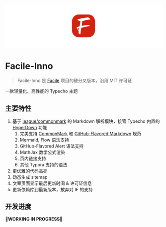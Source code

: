 ![](assets/facile-inno.png)

# Facile-Inno

> Facile-Inno 是 [Facile](https://github.com/changbin1997/Facile) 项目的硬分叉版本，沿用 MIT 许可证

一款轻量化、高性能的 Typecho 主题

## 主要特性

1. 基于 [league/commonmark](https://commonmark.thephpleague.com/) 的 Markdown 解析模块，接管 Typecho 内置的 [HyperDown](https://github.com/SegmentFault/HyperDown) 功能
   1. 完美支持 [CommonMark](https://spec.commonmark.org/) 和 [GitHub-Flavored Markdown](https://github.github.com/gfm/) 规范
   2. Mermaid, Flow 语法支持
   3. GitHub-Flavored Alert 语法支持
   4. MathJax 数学公式渲染
   5. 页内链接支持
   6. 其他 Typora 支持的语法
2. 更优雅的代码高亮
3. 动态生成 sitemap
4. 文章页面显示最后更新时间 & 许可证信息
5. 更新依赖库到最新版本，放弃对 IE 的支持

## 开发进度

**🚧WORKING IN PROGRESS🚧**
